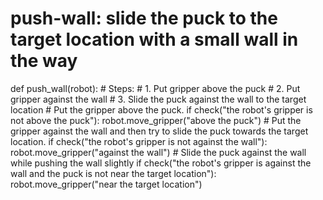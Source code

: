 

# push-wall: slide the puck to the target location with a small wall in the way
def push_wall(robot):
    # Steps:
    #  1. Put gripper above the puck
    #  2. Put gripper against the wall
    #  3. Slide the puck against the wall to the target location
    # Put the gripper above the puck.
    if check("the robot's gripper is not above the puck"):
        robot.move_gripper("above the puck")
    # Put the gripper against the wall and then try to slide the puck towards the target location. 
    if check("the robot's gripper is not against the wall"):
        robot.move_gripper("against the wall")
    # Slide the puck against the wall while pushing the wall slightly 
    if check("the robot's gripper is against the wall and the puck is not near the target location"):
        robot.move_gripper("near the target location")